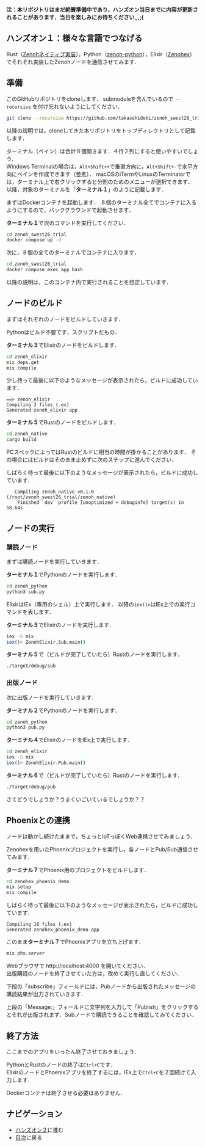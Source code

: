 **注：本リポジトリはまだ絶賛準備中であり，ハンズオン当日までに内容が更新されることがあります．当日を楽しみにお待ちください,,,;(**

## ハンズオン１：様々な言語でつなげる

Rust（[Zenohネイティブ実装](https://github.com/eclipse-zenoh/zenoh)），Python（[zenoh-python](https://github.com/eclipse-zenoh/zenoh-python)），Elixir（[Zenohex](https://github.com/biyooon-ex/zenohex)）でそれぞれ実装したZenohノードを通信させてみます．

## 準備

このGitHubリポジトリをcloneします．
submoduleを含んでいるので `--recursive` を付け忘れないようにしてください．

```bash
git clone --recursive https://github.com/takasehideki/zenoh_swest26_trial
```

以降の説明では，cloneしてきた本リポジトリをトップディレクトリとして記載します．

ターミナル（ペイン）は合計８個開きます．４行２列にすると使いやすいでしょう．  
Windows Terminalの場合は，`Alt+Shift++`で垂直方向に，`Alt+Shift+-`で水平方向にペインを作成できます（[参考](https://learn.microsoft.com/ja-jp/windows/terminal/panes)）．
macOSのiTermやLinuxのTerminatorでは，ターミナル上で右クリックすると分割のためのメニューが選択できます．  
以降，対象のターミナルを「**ターミナル１**」のように記載します．

まずはDockerコンテナを起動します．
８個のターミナル全てでコンテナに入るようにするので，バックグラウンドで起動させます．

**ターミナル１**で次のコマンドを実行してください．

```bash
cd zenoh_swest26_trial
docker compose up -d
```

次に，８個の全てのターミナルでコンテナに入ります．

```bash
cd zenoh_swest26_trial
docker compose exec app bash
```

以降の説明は，このコンテナ内で実行されることを想定しています．

## ノードのビルド

まずはそれぞれのノードをビルドしていきます．

Pythonはビルド不要です，スクリプトだもの．

**ターミナル３**でElixirのノードをビルドします．

```bash
cd zenoh_elixir
mix deps.get
mix compile
```

少し待って最後に以下のようなメッセージが表示されたら，ビルドに成功しています．

```
==> zenoh_elixir
Compiling 3 files (.ex)
Generated zenoh_elixir app
```

**ターミナル５**でRustのノードをビルドします．

```bash
cd zenoh_native
cargo build
```

PCスペックによってはRustのビルドに相当の時間が掛かることがあります．
その場合にはビルドはそのまま止めずに次のステップに進んでください．

しばらく待って最後に以下のようなメッセージが表示されたら，ビルドに成功しています．

```
   Compiling zenoh_native v0.1.0 (/root/zenoh_swest26_trial/zenoh_native)
    Finished `dev` profile [unoptimized + debuginfo] target(s) in 58.64s
```

## ノードの実行

### 購読ノード

まずは購読ノードを実行していきます．

**ターミナル１**でPythonのノードを実行します．

```bash
cd zenoh_python
python3 sub.py
```

ElixirはIEx（専用のシェル）上で実行します．
以降の`iex()>`はIEx上での実行コマンドを表します．

**ターミナル３**でElixirのノードを実行します．

```bash
iex -S mix
iex()> ZenohElixir.Sub.main()
```

**ターミナル５**で（ビルドが完了していたら）Rustのノードを実行します．

```bash
./target/debug/sub
```

### 出版ノード

次に出版ノードを実行していきます．

**ターミナル２**でPythonのノードを実行します．

```bash
cd zenoh_python
python3 pub.py
```

**ターミナル４**でElixirのノードをIEx上で実行します．

```bash
cd zenoh_elixir
iex -S mix
iex()> ZenohElixir.Pub.main()
```

**ターミナル６**で（ビルドが完了していたら）Rustのノードを実行します．

```bash
./target/debug/pub
```

さてどうでしょうか？うまくいごいているでしょうか？？

## Phoenixとの連携

ノードは動かし続けたままで，ちょっとIoTっぽくWeb連携させてみましょう．

Zenohexを用いたPhoenixプロジェクトを実行し，各ノードとPub/Sub通信させてみます．

**ターミナル７**でPhoenix用のプロジェクトをビルドします．

```bash
cd zenohex_phoenix_demo
mix setup
mix compile
```

しばらく待って最後に以下のようなメッセージが表示されたら，ビルドに成功しています．

```
Compiling 16 files (.ex)
Generated zenohex_phoenix_demo app
```

このまま**ターミナル７**でPhoenixアプリを立ち上げます．

```bash
mix phx.server
```

Webブラウザで http://localhost:4000 を開いてください．  
出版購読のノードを終了させていた方は，改めて実行し直してください．

下段の「subscribe」フィールドには，Pubノードから出版されたメッセージの購読結果が出力されていきます．

上段の「Message:」フィールドに文字列を入力して「Publish」をクリックするとそれが出版されます．Subノードで購読できることを確認してみてください．

## 終了方法

ここまでのアプリをいったん終了させておきましょう．

PythonとRustのノードの終了は`Ctrl+C`です．  
ElixirのノードとPhoenixアプリを終了するには，IEx上で`Ctrl+C`を２回続けて入力します．

Dockerコンテナは終了させる必要はありません．

## ナビゲーション

- [ハンズオン２](/docs/2iot.md)に進む
- [目次](/README.md#目次)に戻る
